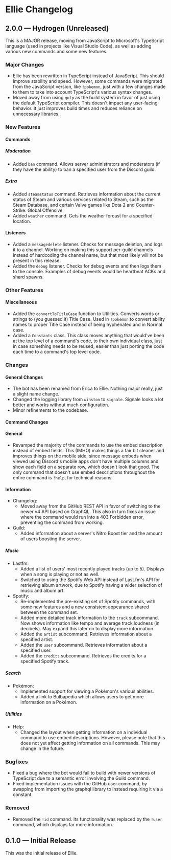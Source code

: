 # Ellie Changelog

## 2.0.0 — Hydrogen (Unreleased)

This is a MAJOR release, moving from JavaScript to Microsoft's TypeScript language (used in 
projects like Visual Studio Code), as well as adding various new commands and some new features.

### Major Changes

- Ellie has been rewritten in TypeScript instead of JavaScript. This should improve stability and 
  speed. However, some commands were migrated from the JavaScript version, like `!pokemon`, just with 
  a few changes made to them to take into account TypeScript's various syntax changes.
- Moved away from using `gulp` as the build system in favor of just using the default TypeScript compiler. This
  doesn't impact any user-facing behavior. It just improves build times and reduces reliance on unnecessary 
  libraries.

### New Features

#### Commands

##### Moderation

- Added `ban` command. Allows server administrators and moderators (if they have the ability) to ban a
  specified user from the Discord guild.

##### Extra

- Added `steamstatus` command. Retrieves information about the current status of Steam and various services
  related to Steam, such as the Steam Database, and certain Valve games like Dota 2 and Counter-Strike: Global
  Offensive.
- Added `weather` command. Gets the weather forcast for a specified location.

#### Listeners

- Added a `messagedelete` listener. Checks for message deletion, and logs it to a channel. Working on
  making this support per-guild channels instead of hardcoding the channel name, but that most likely will
  not be present in this release.
- Added the `debug` listener. Checks for debug events and then logs them to the console. Examples of
  debug events would be heartbeat ACKs and shard spawns.

### Other Features

#### Miscellaneous

- Added the `convertToTitleCase` function to Utilities. Converts words or strings to (you guessed it) Title
  Case. Used in `!pokemon` to convert ability names to proper Title Case instead of being hyphenated and in
  Normal case.
- Added a `Constants` class. This class moves anything that would've been at the top level of a command's
  code, to their own individual class, just in case something needs to be reused, easier than just porting
  the code each time to a command's top level code.

### Changes

#### General Changes

- The bot has been renamed from Erica to Ellie. Nothing major really, just a slight name change.
- Changed the logging library from `winston` to `signale`. Signale looks a lot better and works without much
  configuration.
- Minor refinements to the codebase.

#### Command Changes

#### General

- Revamped the majority of the commands to use the embed description instead of embed fields. This (IMHO) 
  makes things a fair bit cleaner and improves things on the mobile side, since message embeds when viewed
  using Discord's mobile apps don't have multiple columns and show each field on a separate row, which doesn't 
  look that good. The only command that doesn't use embed descriptions throughout the entire command is `!help`, 
  for technical reasons.

#### Information

- Changelog:
  - Moved away from the GitHub REST API in favor of switching to the newer v4 API based on GraphQL. This also 
    in turn fixes an issue where the command would run into a 403 Forbidden error, preventing the command from
    working.
- Guild:
  - Added information about a server's Nitro Boost tier and the amount of users boosting the server.

##### Music

- Lastfm:
  - Added a list of users' most recently played tracks (up to 5). Displays when a song is
    playing or not as well.
  - Switched to using the Spotify Web API instead of Last.fm's API for retrieving album
    artwork, due to Spotify having a wider selection of music and album art.
- Spotify:
  - Re-implemented the pre-existing set of Spotify commands, with some new features and a new consistent
  appearance shared between the command set.
  - Added more detailed track information to the `track` subcommand. Now shows information like tempo and
    average track loudness (in decibels). May expand this later on to display more information.
  - Added the `artist` subcommand. Retrieves information about a specified artist.
  - Added the `user` subcommand. Retrieves information about a specified user.
  - Added the `credits` subcommand. Retrieves the credits for a specified Spotify track.

##### Search

- Pokémon:
  - Implemented support for viewing a Pokémon's various abilities.
  - Added a link to Bulbapedia which allows users to get more information on a Pokémon.

##### Utilities

- Help:
  - Changed the layout when getting information on a individual command to use embed descriptions. However, please
    note that this does not yet affect getting information on all commands. This may change in the future.

### Bugfixes

- Fixed a bug where the bot would fail to build with newer versions of TypeScript due to a semantic
  error involving the Guild command.
- Fixed implementation issues with the GitHub user command, by swapping from importing the graphql
  library to instead requiring it via a constant.

### Removed

- Removed the `!id` command. Its functionality was replaced by the `!user` command, which displays far more
  information.

## 0.1.0 — Initial Release

This was the initial release of Ellie.
